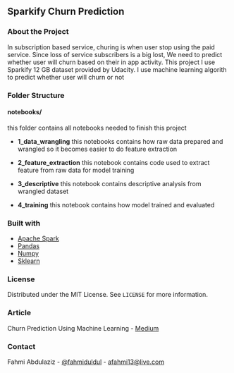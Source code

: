 ## Sparkify Churn Prediction

### About the Project

In subscription based service, churing is when user stop using the paid service. Since loss of service subscribers is a big lost, We need to predict whether user will churn based on their in app activity. This project I use Sparkify 12 GB dataset provided by Udacity. I use machine learning algorith to predict whether user will churn or not

### Folder Structure

#### notebooks/

this folder contains all notebooks needed to finish this project

- **1_data_wrangling**
this notebooks contains how raw data prepared and wrangled so it becomes easier to do feature extraction

- **2_feature_extraction**
this notebook contains code used to extract feature from raw data for model training

- **3_descriptive**
this notebook contains descriptive analysis from wrangled dataset

- **4_training**
this notebook contains how model trained and evaluated

### Built with
- [Apache Spark](https://spark.apache.org/)
- [Pandas](https://pandas.pydata.org/)
- [Numpy](https://numpy.org/)
- [Sklearn](https://scikit-learn.org/)

### License

Distributed under the MIT License. See `LICENSE` for more information.

### Article

Churn Prediction Using Machine Learning - [Medium](https://fahmiduldul.medium.com/churn-prediction-using-machine-learning-61b50aa111e8)

### Contact

Fahmi Abdulaziz - [@fahmiduldul](https://twitter.com/fahmiduldul) - afahmi13@live.com
